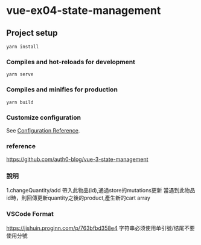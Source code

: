# vue-ex04-state-management

## Project setup
```
yarn install
```

### Compiles and hot-reloads for development
```
yarn serve
```

### Compiles and minifies for production
```
yarn build
```

### Customize configuration
See [Configuration Reference](https://cli.vuejs.org/config/).

### reference
https://github.com/auth0-blog/vue-3-state-management

### 說明

1.changeQuantity/add
帶入此物品(id),通過store的mutations更新
當遇到此物品id時，則回傳更新quantity之後的product,產生新的cart array

### VSCode Format

https://jishuin.proginn.com/p/763bfbd358e4
字符串必须使用单引號/结尾不要使用分號
